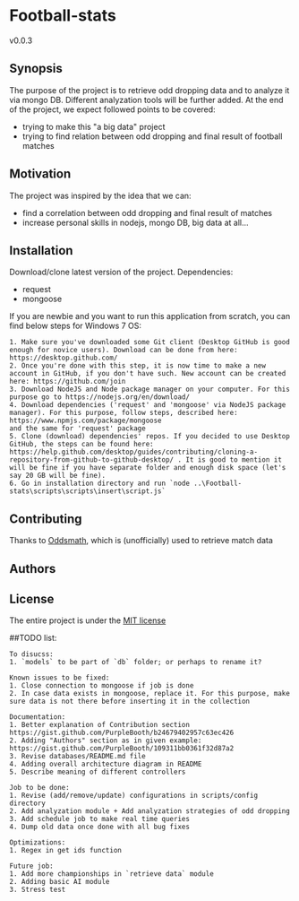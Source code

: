 # Football-stats

v0.0.3

## Synopsis

The purpose of the project is to retrieve odd dropping data and to analyze it via mongo DB. Different analyzation tools will be further added. At the end of the project, we expect followed points to be covered:
- trying to make this "a big data" project
- trying to find relation between odd dropping and final result of football matches

## Motivation

The project was inspired by the idea that we can:
- find a correlation between odd dropping and final result of matches
- increase personal skills in nodejs, mongo DB, big data at all...

## Installation

Download/clone latest version of the project.
Dependencies:
- request
- mongoose

If you are newbie and you want to run this application from scratch, you can find below steps for Windows 7 OS:

```
1. Make sure you've downloaded some Git client (Desktop GitHub is good enough for novice users). Download can be done from here: https://desktop.github.com/
2. Once you're done with this step, it is now time to make a new account in GitHub, if you don't have such. New account can be created here: https://github.com/join
3. Download NodeJS and Node package manager on your computer. For this purpose go to https://nodejs.org/en/download/
4. Download dependencies ('request' and 'mongoose' via NodeJS package manager). For this purpose, follow steps, described here:
https://www.npmjs.com/package/mongoose
and the same for 'request' package
5. Clone (download) dependencies' repos. If you decided to use Desktop GitHub, the steps can be found here: https://help.github.com/desktop/guides/contributing/cloning-a-repository-from-github-to-github-desktop/ . It is good to mention it will be fine if you have separate folder and enough disk space (let's say 20 GB will be fine). 
6. Go in installation directory and run `node ..\Football-stats\scripts\scripts\insert\script.js`
```

## Contributing

Thanks to [Oddsmath](http://www.oddsmath.com/), which is (unofficially) used to retrieve match data

## Authors

## License

The entire project is under the [MIT license](http://opensource.org/licenses/mit-license.php)

##TODO list:

```
To disucss:
1. `models` to be part of `db` folder; or perhaps to rename it?

Known issues to be fixed:
1. Close connection to mongoose if job is done
2. In case data exists in mongoose, replace it. For this purpose, make sure data is not there before inserting it in the collection

Documentation: 
1. Better explanation of Contribution section https://gist.github.com/PurpleBooth/b24679402957c63ec426
2. Adding "Authors" section as in given example: https://gist.github.com/PurpleBooth/109311bb0361f32d87a2
3. Revise databases/README.md file
4. Adding overall architecture diagram in README
5. Describe meaning of different controllers

Job to be done:
1. Revise (add/remove/update) configurations in scripts/config directory
2. Add analyzation module + Add analyzation strategies of odd dropping
3. Add schedule job to make real time queries
4. Dump old data once done with all bug fixes

Optimizations:
1. Regex in get ids function

Future job:
1. Add more championships in `retrieve data` module
2. Adding basic AI module
3. Stress test
```